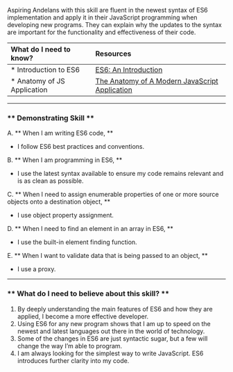 Aspiring Andelans with this skill are fluent in the newest syntax of ES6 implementation and apply it in their JavaScript programming when developing new programs. They can explain why the updates to the syntax are important for the functionality and effectiveness of their code.


| What do I need to know?   |      Resources      |
|:-------------|:------------------|
| * Introduction to ES6| [ES6: An Introduction](https://learn.co/lessons/introduction-to-es6) |
| * Anatomy of JS Application |[The Anatomy of A Modern JavaScript Application](https://www.sitepoint.com/anatomy-of-a-modern-javascript-application/) |

----------

### ** Demonstrating Skill **
A. **  When I am writing ES6 code,  **
-  I follow ES6 best practices and conventions.

B. **  When I am programming in ES6,  **
-  I use the latest syntax available to ensure my code remains relevant and is as clean as possible.

C. **  When I need to assign enumerable properties of one or more source objects onto a destination object,  **
-  I use object property assignment.

D. **  When I need to find an element in an array in ES6,  **
-  I use the built-in element finding function.

E. **  When I want to validate data that is being passed to an object,  **
-  I use a proxy.

----------

### ** What do I need to believe about this skill? **
1. By deeply understanding the main features of ES6 and how they are applied, I become a more effective developer.
2. Using ES6 for any new program shows that I am up to speed on the newest and latest languages out there in the world of technology.
3. Some of the changes in ES6 are just syntactic sugar, but a few will change the way I’m able to program.
4. I am always looking for the simplest way to write JavaScript. ES6 introduces further clarity into my code.

